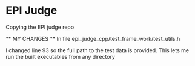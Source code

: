 # EPI Judge

Copying the EPI judge repo

** MY CHANGES **
In file epi_judge_cpp/test_frame_work/test_utils.h

I changed line 93 so the full path to the test data is provided. This lets me run the built executables from any directory
